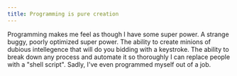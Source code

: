 ```yaml
---
title: Programming is pure creation
---
```

Programming makes me feel as though I have some super power. A strange buggy, poorly optimized super power. 
The ability to create minions of dubious intellegence that will do you bidding with a keystroke. The ability to break down any process and automate it so thoroughly I can replace people with a "shell script". Sadly, I've even programmed myself out of a job.
